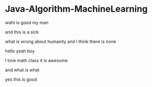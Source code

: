 # Java-Algorithm-MachineLearning

waht is good my man

and this is a sick

what is wrong about humanity and I think there is none

hello yeah boy

I love math class it is awesome

and what is what

yes this is good
